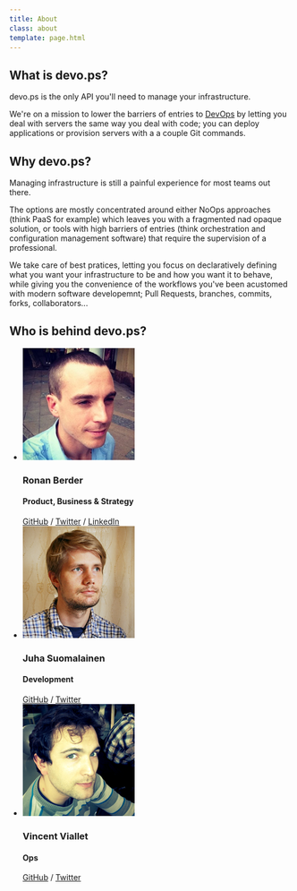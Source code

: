 ```yaml
---
title: About
class: about
template: page.html
---
```


## What is devo.ps?

devo.ps is the only API you'll need to manage your infrastructure.

We're on a mission to lower the barriers of entries to [DevOps](http://en.wikipedia.org/wiki/DevOps) by letting you deal with servers the same way you deal with code; you can deploy applications or provision servers with a a couple Git commands.

## Why devo.ps?

Managing infrastructure is still a painful experience for most teams out there.

The options are mostly concentrated around either NoOps approaches (think PaaS for example) which leaves you with a fragmented nad opaque solution, or tools with high barriers of entries (think orchestration and configuration management software) that require the supervision of a professional.

We take care of best pratices, letting you focus on declaratively defining what you want your infrastructure to be and how you want it to behave, while giving you the convenience of the workflows you've been acustomed with modern software developemnt; Pull Requests, branches, commits, forks, collaborators...

## Who is behind devo.ps?

- ![Ronan Berder](/images/team/ronan.png)
    ### Ronan Berder
    #### Product, Business & Strategy
    [GitHub](https://github.com/hunvreus) / [Twitter](https://twitter.com/hunvreus) / [LinkedIn](http://www.linkedin.com/in/ronanberder/)
- ![Juha Suomalainen](/images/team/juha.png)
    ### Juha Suomalainen
    #### Development
    [GitHub](https://github.com/JuhaFinn) / [Twitter](https://twitter.com/juhas)
- ![Vincent Viallet](/images/team/vincent.png)
    ### Vincent Viallet
    #### Ops
    [GitHub](https://github.com/zbal) / [Twitter](https://twitter.com/zbalsh)